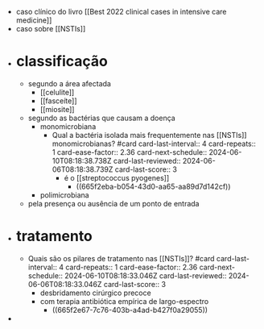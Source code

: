 - caso clínico do livro [[Best 2022 clinical cases in intensive care medicine]]
- caso sobre [[NSTIs]]
- # classificação
	- segundo a área afectada
		- [[celulite]]
		- [[fasceíte]]
		- [[miosite]]
	- segundo as bactérias que causam a doença
		- monomicrobiana
			- Qual a bactéria isolada mais frequentemente nas [[NSTIs]] monomicrobianas? #card
			  card-last-interval:: 4
			  card-repeats:: 1
			  card-ease-factor:: 2.36
			  card-next-schedule:: 2024-06-10T08:18:38.738Z
			  card-last-reviewed:: 2024-06-06T08:18:38.739Z
			  card-last-score:: 3
				- é o [[streptococcus pyogenes]]
					- ((665f2eba-b054-43d0-aa65-aa89d7d142cf))
		- polimicrobiana
	- pela presença ou ausência de um ponto de entrada
- # tratamento
	- Quais são os pilares de tratamento nas [[NSTIs]]? #card
	  card-last-interval:: 4
	  card-repeats:: 1
	  card-ease-factor:: 2.36
	  card-next-schedule:: 2024-06-10T08:18:33.046Z
	  card-last-reviewed:: 2024-06-06T08:18:33.046Z
	  card-last-score:: 3
		- desbridamento cirúrgico precoce
		- com terapia antibiótica empírica de largo-espectro
			- ((665f2e67-7c76-403b-a4ad-b427f0a29055))
-